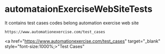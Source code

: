 # automataionExerciseWebSiteTests
It contains test cases codes belong  automation exercise web site

```
https://www.automationexercise.com/test_cases
```

<a href="https://www.automationexercise.com/test_cases" target="_blank" style="font-size:1000%;>"Test Cases"</a>
  <h1 " style="background-color:Yellow;"style="color:Red"></h1>                                                                                                          
                                                                                                            
                                                                                                            
